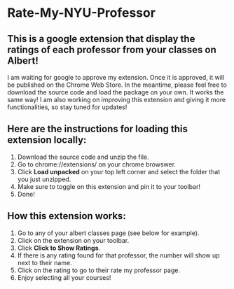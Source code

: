 # Rate-My-NYU-Professor

## This is a google extension that display the ratings of each professor from your classes on Albert! 

I am waiting for google to approve my extension. Once it is approved, it will be published on the Chrome Web Store. In the meantime, please feel free to download the source code and load the package on your own. It works the same way! I am also working on improving this extension and giving it more functionalities, so stay tuned for updates! 


## Here are the instructions for loading this extension locally: 
1. Download the source code and unzip the file. 
2. Go to chrome://extensions/ on your chrome browswer. 
3. Click __Load unpacked__ on your top left corner and select the folder that you just unzipped. 
4. Make sure to toggle on this extension and pin it to your toolbar! 
5. Done!

## How this extension works: 
1. Go to any of your albert classes page (see below for example).
2. Click on the extension on your toolbar. 
3. Click __Click to Show Ratings__.
4. If there is any rating found for that professor, the number will show up next to their name. 
5. Click on the rating to go to their rate my professor page. 
6. Enjoy selecting all your courses! 

